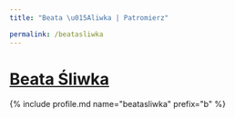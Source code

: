 ```yaml
---
title: "Beata \u015Aliwka | Patromierz"

permalink: /beatasliwka
---
```


# [Beata Śliwka](https://patronite.pl/beatasliwka)

{% include profile.md name="beatasliwka" prefix="b" %}

